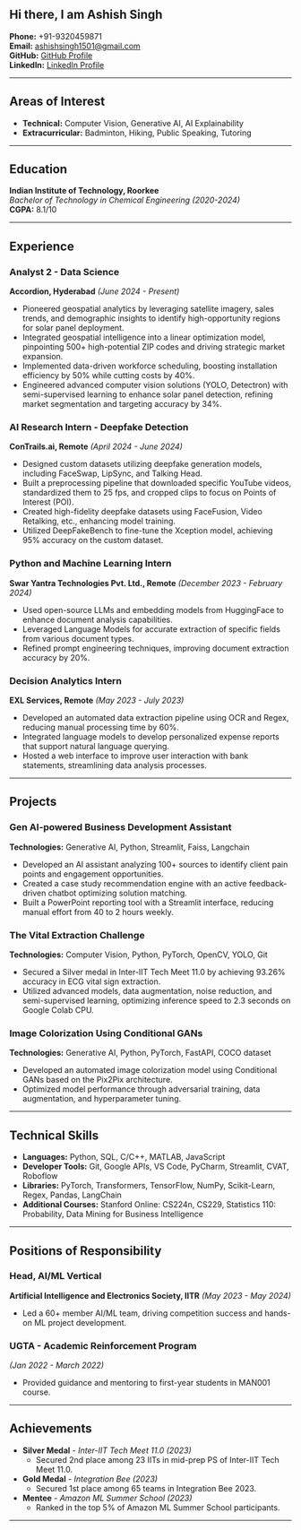 ## Hi there, I am Ashish Singh

**Phone:** +91-9320459871  
**Email:** [ashishsingh1501@gmail.com](mailto:ashishsingh1501@gmail.com)  
**GitHub:** [GitHub Profile](https://github.com/morancium)  
**LinkedIn:** [LinkedIn Profile](https://www.linkedin.com/in/ashishsingh1501/)  

---

## Areas of Interest

- **Technical:** Computer Vision, Generative AI, AI Explainability  
- **Extracurricular:** Badminton, Hiking, Public Speaking, Tutoring  

---

## Education

**Indian Institute of Technology, Roorkee**  
_Bachelor of Technology in Chemical Engineering (2020-2024)_  
**CGPA:** 8.1/10  

---

## Experience

### **Analyst 2 - Data Science**  
**Accordion, Hyderabad** _(June 2024 - Present)_  
- Pioneered geospatial analytics by leveraging satellite imagery, sales trends, and demographic insights to identify high-opportunity regions for solar panel deployment.
- Integrated geospatial intelligence into a linear optimization model, pinpointing 500+ high-potential ZIP codes and driving strategic market expansion.
- Implemented data-driven workforce scheduling, boosting installation efficiency by 50% while cutting costs by 40%.
- Engineered advanced computer vision solutions (YOLO, Detectron) with semi-supervised learning to enhance solar panel detection, refining market segmentation and targeting accuracy by 34%.

### **AI Research Intern - Deepfake Detection**  
**ConTrails.ai, Remote** _(April 2024 - June 2024)_  
- Designed custom datasets utilizing deepfake generation models, including FaceSwap, LipSync, and Talking Head.
- Built a preprocessing pipeline that downloaded specific YouTube videos, standardized them to 25 fps, and cropped clips to focus on Points of Interest (POI).
- Created high-fidelity deepfake datasets using FaceFusion, Video Retalking, etc., enhancing model training.
- Utilized DeepFakeBench to fine-tune the Xception model, achieving 95% accuracy on the custom dataset.

### **Python and Machine Learning Intern**  
**Swar Yantra Technologies Pvt. Ltd., Remote** _(December 2023 - February 2024)_  
- Used open-source LLMs and embedding models from HuggingFace to enhance document analysis capabilities.
- Leveraged Language Models for accurate extraction of specific fields from various document types.
- Refined prompt engineering techniques, improving document extraction accuracy by 20%.

### **Decision Analytics Intern**  
**EXL Services, Remote** _(May 2023 - July 2023)_  
- Developed an automated data extraction pipeline using OCR and Regex, reducing manual processing time by 60%.
- Integrated language models to develop personalized expense reports that support natural language querying.
- Hosted a web interface to improve user interaction with bank statements, streamlining data analysis processes.

---

## Projects

### **Gen AI-powered Business Development Assistant**  
**Technologies:** Generative AI, Python, Streamlit, Faiss, Langchain  
- Developed an AI assistant analyzing 100+ sources to identify client pain points and engagement opportunities.
- Created a case study recommendation engine with an active feedback-driven chatbot optimizing solution matching.
- Built a PowerPoint reporting tool with a Streamlit interface, reducing manual effort from 40 to 2 hours weekly.

### **The Vital Extraction Challenge**  
**Technologies:** Computer Vision, Python, PyTorch, OpenCV, YOLO, Git  
- Secured a Silver medal in Inter-IIT Tech Meet 11.0 by achieving 93.26% accuracy in ECG vital sign extraction.
- Utilized advanced models, data augmentation, noise reduction, and semi-supervised learning, optimizing inference speed to 2.3 seconds on Google Colab CPU.

### **Image Colorization Using Conditional GANs**  
**Technologies:** Generative AI, Python, PyTorch, FastAPI, COCO dataset  
- Developed an automated image colorization model using Conditional GANs based on the Pix2Pix architecture.
- Optimized model performance through adversarial training, data augmentation, and hyperparameter tuning.

---

## Technical Skills

- **Languages:** Python, SQL, C/C++, MATLAB, JavaScript  
- **Developer Tools:** Git, Google APIs, VS Code, PyCharm, Streamlit, CVAT, Roboflow  
- **Libraries:** PyTorch, Transformers, TensorFlow, NumPy, Scikit-Learn, Regex, Pandas, LangChain  
- **Additional Courses:** Stanford Online: CS224n, CS229, Statistics 110: Probability, Data Mining for Business Intelligence  

---

## Positions of Responsibility

### **Head, AI/ML Vertical**  
**Artificial Intelligence and Electronics Society, IITR** _(May 2023 - May 2024)_  
- Led a 60+ member AI/ML team, driving competition success and hands-on ML project development.

### **UGTA - Academic Reinforcement Program**  
_(Jan 2022 - March 2022)_  
- Provided guidance and mentoring to first-year students in MAN001 course.

---

## Achievements

- **Silver Medal** - _Inter-IIT Tech Meet 11.0 (2023)_  
  - Secured 2nd place among 23 IITs in mid-prep PS of Inter-IIT Tech Meet 11.0.
- **Gold Medal** - _Integration Bee (2023)_  
  - Secured 1st place among 65 teams in Integration Bee 2023.
- **Mentee** - _Amazon ML Summer School (2023)_  
  - Ranked in the top 5% of Amazon ML Summer School participants.

---

